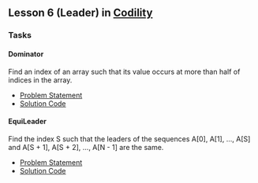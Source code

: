 ## Lesson 6 (Leader) in [Codility](https://codility.com/programmers/lessons/6)

### Tasks

#### Dominator
Find an index of an array such that its value occurs at more than half of indices in the array.
* [Problem Statement](https://github.com/samiulhoque/codility-lessons/blob/master/src/Lesson05/Dominator.md)
* [Solution Code](https://github.com/samiulhoque/codility-lessons/blob/master/src/Lesson05/Dominator.php)

#### EquiLeader
Find the index S such that the leaders of the sequences A[0], A[1], ..., A[S] and A[S + 1], A[S + 2], ..., A[N - 1] are the same.
* [Problem Statement](https://github.com/samiulhoque/codility-lessons/blob/master/src/Lesson06/EquiLeader.md)
* [Solution Code](https://github.com/samiulhoque/codility-lessons/blob/master/src/Lesson06/EquiLeader.php)
